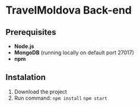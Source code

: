 # TravelMoldova Back-end
## Prerequisites

- **Node.js**
- **MongoDB** (running locally on default port 27017)
- **npm**

## Instalation
1. Download the project
2. Run command:
   ```npm install```
   ```npm start```

